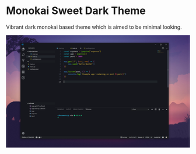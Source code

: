 # Monokai Sweet Dark Theme

Vibrant dark monokai based theme which is aimed to be minimal looking.

![](ss.png)

